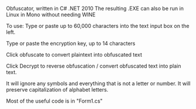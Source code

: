 Obfuscator, written in C# .NET 2010
The resulting .EXE can also be run in Linux in Mono without needing WINE

To use:
Type or paste up to 60,000 characters into the text input box on the left.

Type or paste the encryption key, up to 14 characters

Click obfuscate to convert plaintext into obfuscated text

Click Decrypt to reverse obfuscation / convert obfuscated text into plain text.


It will ignore any symbols and everything that is not a letter or number.
It will preserve capitalization of alphabet letters.

Most of the useful code is in "Form1.cs"
